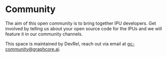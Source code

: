 # Community

The aim of this open community is to bring together IPU developers. Get involved by telling us about your open source code for the IPUs and we will feature it in our community channels.

This space is maintained by DevRel, reach out via email at gc-community@graphcore.ai. 
